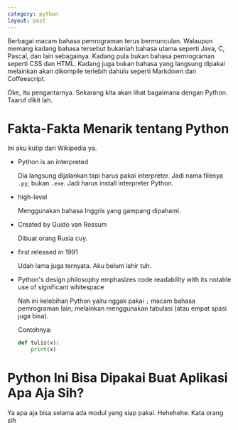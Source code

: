 ```yaml
---
category: python
layout: post
---
```


Berbagai macam bahasa pemrograman terus bermunculan. Walaupun memang kadang bahasa tersebut bukanlah bahasa utama seperti Java, C, Pascal, dan lain sebagainya. Kadang pula bukan bahasa pemrograman seperti CSS dan HTML. Kadang juga bukan bahasa yang langsung dipakai melainkan akan dikompile terlebih dahulu seperti Markdown dan Coffeescript.

Oke, itu pengantarnya. Sekarang kita akan lihat bagaimana dengan Python. Taaruf dikit lah.

# Fakta-Fakta Menarik tentang Python

Ini aku kutip dari Wikipedia ya.

- Python is an interpreted

	Dia langsung dijalankan tapi harus pakai interpreter. Jadi nama filenya `.py`; bukan `.exe`. Jadi harus install interpreter Python.

-  high-level

	Menggunakan bahasa Inggris yang gampang dipahami.

- Created by Guido van Rossum

	Dibuat orang Rusia cuy.

- first released in 1991

	Udah lama juga ternyata. Aku belum lahir tuh.

- Python's design philosophy emphasizes code readability with its notable use of significant whitespace

	Nah ini kelebihan Python yaitu nggak pakai `;` macam bahasa pemrograman lain; melainkan menggunakan tabulasi (atau empat spasi juga bisa).

	Contohnya:

	```python
	def tulis(x):
		print(x)
	```

# Python Ini Bisa Dipakai Buat Aplikasi Apa Aja Sih?

Ya apa aja bisa selama ada modul yang siap pakai. Hehehehe. Kata orang sih 